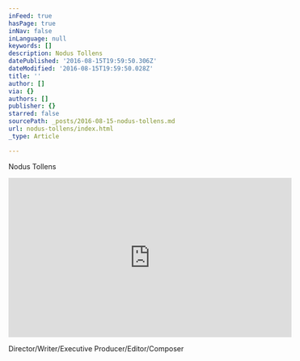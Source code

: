 ```yaml
---
inFeed: true
hasPage: true
inNav: false
inLanguage: null
keywords: []
description: Nodus Tollens
datePublished: '2016-08-15T19:59:50.306Z'
dateModified: '2016-08-15T19:59:50.028Z'
title: ''
author: []
via: {}
authors: []
publisher: {}
starred: false
sourcePath: _posts/2016-08-15-nodus-tollens.md
url: nodus-tollens/index.html
_type: Article

---
```

Nodus Tollens

<iframe width="560" height="315" src="https://www.youtube.com/embed/pxkT97GwNmE" frameborder="0" allowfullscreen="" style=""></iframe>

Director/Writer/Executive Producer/Editor/Composer